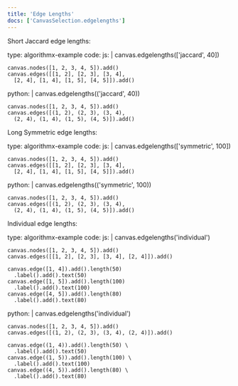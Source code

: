 ```yaml
---
title: 'Edge Lengths'
docs: ['CanvasSelection.edgelengths']
---
```


Short Jaccard edge lengths:

<data type='yaml'>
type: algorithmx-example
code:
  js: |
    canvas.edgelengths(['jaccard', 40])
    
    canvas.nodes([1, 2, 3, 4, 5]).add()
    canvas.edges([[1, 2], [2, 3], [3, 4],
      [2, 4], [1, 4], [1, 5], [4, 5]]).add()
  python: |
    canvas.edgelengths(('jaccard', 40))
    
    canvas.nodes([1, 2, 3, 4, 5]).add()
    canvas.edges([(1, 2), (2, 3), (3, 4),
      (2, 4), (1, 4), (1, 5), (4, 5)]).add()
</data>

Long Symmetric edge lengths:

<data type='yaml'>
type: algorithmx-example
code:
  js: |
    canvas.edgelengths(['symmetric', 100])
    
    canvas.nodes([1, 2, 3, 4, 5]).add()
    canvas.edges([[1, 2], [2, 3], [3, 4],
      [2, 4], [1, 4], [1, 5], [4, 5]]).add()
  python: |
    canvas.edgelengths(('symmetric', 100))
    
    canvas.nodes([1, 2, 3, 4, 5]).add()
    canvas.edges([(1, 2), (2, 3), (3, 4),
      (2, 4), (1, 4), (1, 5), (4, 5)]).add()
</data>

Individual edge lengths:

<data type='yaml'>
type: algorithmx-example
code:
  js: |
    canvas.edgelengths('individual')
    
    canvas.nodes([1, 2, 3, 4, 5]).add()
    canvas.edges([[1, 2], [2, 3], [3, 4], [2, 4]]).add()
    
    canvas.edge([1, 4]).add().length(50)
      .label().add().text(50)
    canvas.edge([1, 5]).add().length(100)
      .label().add().text(100)
    canvas.edge([4, 5]).add().length(80)
      .label().add().text(80)
  python: |
    canvas.edgelengths('individual')
    
    canvas.nodes([1, 2, 3, 4, 5]).add()
    canvas.edges([(1, 2), (2, 3), (3, 4), (2, 4)]).add()
    
    canvas.edge((1, 4)).add().length(50) \
      .label().add().text(50)
    canvas.edge((1, 5)).add().length(100) \
      .label().add().text(100)
    canvas.edge((4, 5)).add().length(80) \
      .label().add().text(80)
</data>
